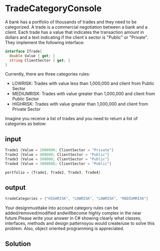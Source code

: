 # TradeCategoryConsole
A bank has a portfolio of thousands of trades and they need to be categorized. A trade is a commercial negotiation between a bank and a client. Each trade has a value that indicates the transaction amount in dollars and a text indicating if the client´s sector is "Public" or "Private". They implement the following interface:

```c#
interface ITrade{
  double Value { get; }
  string ClientSector { get; }
}
```

Currently, there are three categories rules:

- LOWRISK: Trades with value less than 1,000,000 and client from Public Sector
- MEDIUMRISK: Trades with value greater than 1,000,000 and client from Public Sector
- HIGHRISK: Trades with value greater than 1,000,000 and client from Private Sector

Imagine you receive a list of trades and you need to return a list of categories as below:

## input

```c#
Trade1 {Value = 2000000; ClientSector = "Private"}
Trade2 {Value = 400000; ClientSector = "Public"}
Trade3 {Value = 500000; ClientSector = "Public"}
Trade4 {Value = 3000000; ClientSector = "Public"}

portfolio = {Trade1, Trade2, Trade3, Trade4}
```

## output

```c#
tradeCategories = {"HIGHRISK", "LOWRISK", "LOWRISK", "MEDIUMRISK"}
```

Your designmusttake into account category rules can be added/removed/modified andwillbecome highly complex in the near future.Please write your answer in C# showing clearly what classes, interfaces, methods and design patternsyou would create/use to solve this problem. Also, object oriented programming is appreciated.

## Solution

